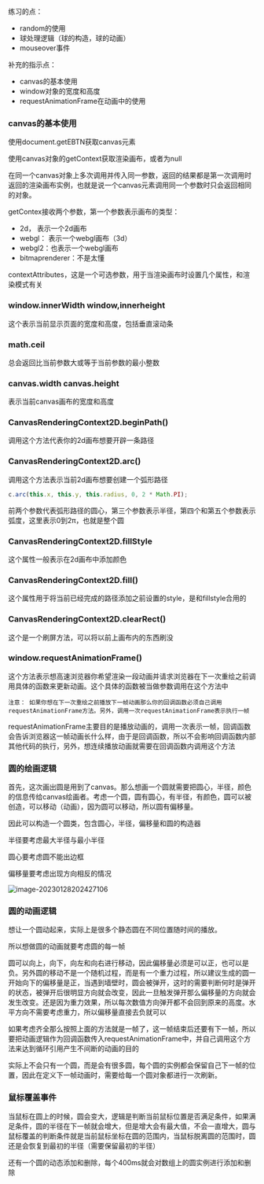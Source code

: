 练习的点：

* random的使用
* 球处理逻辑（球的构造，球的动画）
* mouseover事件



补充的指示点：

* canvas的基本使用
* window对象的宽度和高度
* requestAnimationFrame在动画中的使用



### canvas的基本使用

使用document.getEBTN获取canvas元素

使用canvas对象的getContext获取渲染画布，或者为null

在同一个canvas对象上多次调用并传入同一参数，返回的结果都是第一次调用时返回的渲染画布实例，也就是说一个canvas元素调用同一个参数时只会返回相同的对象。

getContex接收两个参数，第一个参数表示画布的类型：

* 2d， 表示一个2d画布
* webgl： 表示一个webgl画布（3d）
* webgl2：也表示一个webgl画布
* bitmaprenderer：不是太懂

contextAttributes，这是一个可选参数，用于当渲染画布时设置几个属性，和渲染模式有关





### window.innerWidth   window,innerheight

这个表示当前显示页面的宽度和高度，包括垂直滚动条



### math.ceil

总会返回比当前参数大或等于当前参数的最小整数



### canvas.width   canvas.height

表示当前canvas画布的宽度和高度



### CanvasRenderingContext2D.beginPath()

调用这个方法代表你的2d画布想要开辟一条路径

 

### CanvasRenderingContext2D.arc()

调用这个方法表示当前2d画布想要创建一个弧形路径

```javascript
c.arc(this.x, this.y, this.radius, 0, 2 * Math.PI);
```

前两个参数代表弧形路径的圆心，第三个参数表示半径，第四个和第五个参数表示弧度，这里表示0到2π，也就是整个圆



### CanvasRenderingContext2D.fillStyle

这个属性一般表示在2d画布中添加颜色



### CanvasRenderingContext2D.fill()

这个属性用于将当前已经完成的路径添加之前设置的style，是和fillstyle合用的



### CanvasRenderingContext2D.clearRect()

这个是一个刷屏方法，可以将以前上画布内的东西刷没



### window.requestAnimationFrame()

这个方法表示想高速浏览器你希望渲染一段动画并请求浏览器在下一次重绘之前调用具体的函数来更新动画。这个具体的函数被当做参数调用在这个方法中



```
注意： 如果你想在下一次重绘之前播放下一帧动画那么你的回调函数必须自己调用requestAnimationFrame方法。另外，调用一次requestAnimationFrame表示执行一帧
```

requestAnimationFrame主要目的是播放动画的，调用一次表示一帧，回调函数会告诉浏览器这一帧动画长什么样，由于是回调函数，所以不会影响回调函数内部其他代码的执行，另外，想连续播放动画就需要在回调函数内调用这个方法



### 圆的绘画逻辑

首先，这次画出圆是用到了canvas。那么想画一个圆就需要把圆心，半径，颜色的信息传给canvas绘画者。考虑一个圆，圆有圆心，有半径，有颜色，圆可以被创造，可以移动（动画），因为圆可以移动，所以圆有偏移量。

因此可以构造一个圆类，包含圆心，半径，偏移量和圆的构造器

半径要考虑最大半径与最小半径

圆心要考虑圆不能出边框

偏移量要考虑出现方向相反的情况



![image-20230128202427106](C:\Users\35392\AppData\Roaming\Typora\typora-user-images\image-20230128202427106.png)



### 圆的动画逻辑

想让一个圆动起来，实际上是很多个静态圆在不同位置随时间的播放。

所以想做圆的动画就要考虑圆的每一帧

圆可以向上，向下，向左和向右进行移动，因此偏移量必须是可以正，也可以是负。另外圆的移动不是一个随机过程，而是有一个重力过程，所以建议生成的圆一开始向下的偏移量是正，当遇到墙壁时，圆会被弹开，这时的需要判断何时是弹开的状态，被弹开后很明显方向就会改变，因此一旦触发弹开那么偏移量的方向就会发生改变。还是因为重力效果，所以每次数值方向弹开都不会回到原来的高度。水平方向不需要考虑重力，所以偏移量直接去负就可以



如果考虑齐全那么按照上面的方法就是一帧了，这一帧结束后还要有下一帧，所以要把动画逻辑作为回调函数传入requestAnimationFrame中，并自己调用这个方法来达到循环引用产生不间断的动画的目的



实际上不会只有一个圆，而是会有很多圆，每个圆的实例都会保留自己下一帧的位置，因此在定义下一帧动画时，需要给每一个圆对象都进行一次刷新。



### 鼠标覆盖事件

当鼠标在圆上的时候，圆会变大，逻辑是判断当前鼠标位置是否满足条件，如果满足条件，圆的半径在下一帧就会增大，但是增大会有最大值，不会一直增大，圆与鼠标覆盖的判断条件就是当前鼠标坐标在圆的范围内，当鼠标脱离圆的范围时，圆还是会恢复到最初的半径（需要保留最初的半径）



还有一个圆的动态添加和删除，每个400ms就会对数组上的圆实例进行添加和删除

